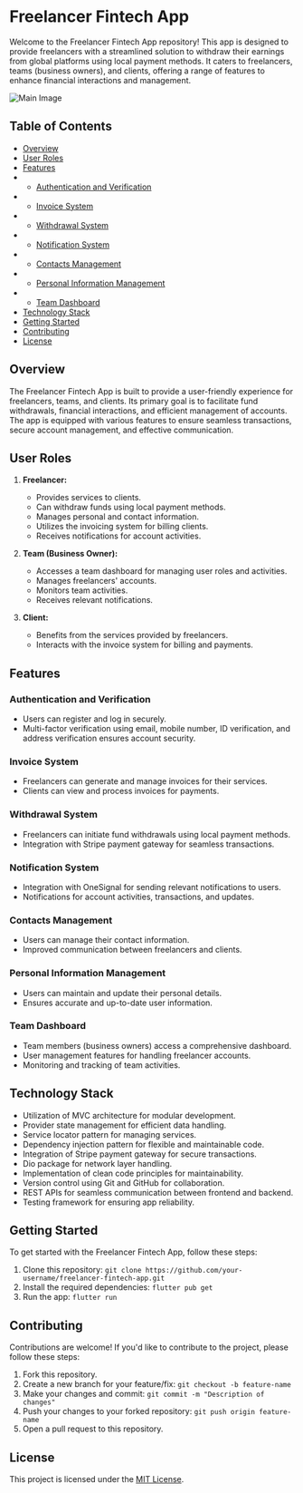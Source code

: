 # Freelancer Fintech App

Welcome to the Freelancer Fintech App repository! This app is designed to provide freelancers with a streamlined solution to withdraw their earnings from global platforms using local payment methods. It caters to freelancers, teams (business owners), and clients, offering a range of features to enhance financial interactions and management.


![Main Image](https://github.com/Tallents-Valley/Talents-Valey-Mobile/assets/28483872/dc4a2812-440e-49d9-b37b-f567f6ae45fb)

## Table of Contents

- [Overview](#overview)
- [User Roles](#user-roles)
- [Features](#features)
- - [Authentication and Verification](#authentication-and-verification)
- - [Invoice System](#invoice-system)
- - [Withdrawal System](#withdrawal-system)
- - [Notification System](#notification-system)
- - [Contacts Management](#contacts-management)
- - [Personal Information Management](#personal-information-management)
- - [Team Dashboard](#team-dashboard)
- [Technology Stack](#technology-stack)
- [Getting Started](#getting-started)
- [Contributing](#contributing)
- [License](#license)

## Overview

The Freelancer Fintech App is built to provide a user-friendly experience for freelancers, teams, and clients. Its primary goal is to facilitate fund withdrawals, financial interactions, and efficient management of accounts. The app is equipped with various features to ensure seamless transactions, secure account management, and effective communication.

## User Roles

1. **Freelancer:**
   - Provides services to clients.
   - Can withdraw funds using local payment methods.
   - Manages personal and contact information.
   - Utilizes the invoicing system for billing clients.
   - Receives notifications for account activities.

2. **Team (Business Owner):**
   - Accesses a team dashboard for managing user roles and activities.
   - Manages freelancers' accounts.
   - Monitors team activities.
   - Receives relevant notifications.

3. **Client:**
   - Benefits from the services provided by freelancers.
   - Interacts with the invoice system for billing and payments.

## Features

### Authentication and Verification

- Users can register and log in securely.
- Multi-factor verification using email, mobile number, ID verification, and address verification ensures account security.

### Invoice System

- Freelancers can generate and manage invoices for their services.
- Clients can view and process invoices for payments.

### Withdrawal System

- Freelancers can initiate fund withdrawals using local payment methods.
- Integration with Stripe payment gateway for seamless transactions.

### Notification System

- Integration with OneSignal for sending relevant notifications to users.
- Notifications for account activities, transactions, and updates.

### Contacts Management

- Users can manage their contact information.
- Improved communication between freelancers and clients.

### Personal Information Management

- Users can maintain and update their personal details.
- Ensures accurate and up-to-date user information.

### Team Dashboard

- Team members (business owners) access a comprehensive dashboard.
- User management features for handling freelancer accounts.
- Monitoring and tracking of team activities.

## Technology Stack

- Utilization of MVC architecture for modular development.
- Provider state management for efficient data handling.
- Service locator pattern for managing services.
- Dependency injection pattern for flexible and maintainable code.
- Integration of Stripe payment gateway for secure transactions.
- Dio package for network layer handling.
- Implementation of clean code principles for maintainability.
- Version control using Git and GitHub for collaboration.
- REST APIs for seamless communication between frontend and backend.
- Testing framework for ensuring app reliability.

## Getting Started

To get started with the Freelancer Fintech App, follow these steps:

1. Clone this repository: `git clone https://github.com/your-username/freelancer-fintech-app.git`
2. Install the required dependencies: `flutter pub get`
3. Run the app: `flutter run`

## Contributing

Contributions are welcome! If you'd like to contribute to the project, please follow these steps:

1. Fork this repository.
2. Create a new branch for your feature/fix: `git checkout -b feature-name`
3. Make your changes and commit: `git commit -m "Description of changes"`
4. Push your changes to your forked repository: `git push origin feature-name`
5. Open a pull request to this repository.

## License

This project is licensed under the [MIT License](LICENSE).
